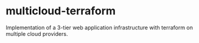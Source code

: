 # multicloud-terraform
Implementation of a 3-tier web application infrastructure with terraform on multiple cloud providers.

